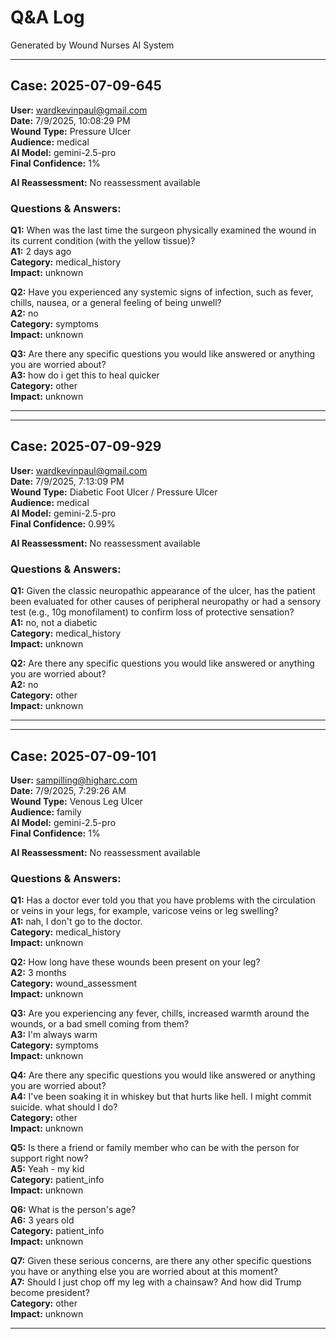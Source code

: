 # Q&A Log
Generated by Wound Nurses AI System



---
## Case: 2025-07-09-645
**User:** wardkevinpaul@gmail.com  
**Date:** 7/9/2025, 10:08:29 PM  
**Wound Type:** Pressure Ulcer  
**Audience:** medical  
**AI Model:** gemini-2.5-pro  
**Final Confidence:** 1%  

**AI Reassessment:** No reassessment available

### Questions & Answers:

**Q1:** When was the last time the surgeon physically examined the wound in its current condition (with the yellow tissue)?  
**A1:** 2 days ago  
**Category:** medical_history  
**Impact:** unknown  


**Q2:** Have you experienced any systemic signs of infection, such as fever, chills, nausea, or a general feeling of being unwell?  
**A2:** no  
**Category:** symptoms  
**Impact:** unknown  


**Q3:** Are there any specific questions you would like answered or anything you are worried about?  
**A3:** how do i get this to heal quicker  
**Category:** other  
**Impact:** unknown  


---


---
## Case: 2025-07-09-929
**User:** wardkevinpaul@gmail.com  
**Date:** 7/9/2025, 7:13:09 PM  
**Wound Type:** Diabetic Foot Ulcer / Pressure Ulcer  
**Audience:** medical  
**AI Model:** gemini-2.5-pro  
**Final Confidence:** 0.99%  

**AI Reassessment:** No reassessment available

### Questions & Answers:

**Q1:** Given the classic neuropathic appearance of the ulcer, has the patient been evaluated for other causes of peripheral neuropathy or had a sensory test (e.g., 10g monofilament) to confirm loss of protective sensation?  
**A1:** no, not a diabetic  
**Category:** medical_history  
**Impact:** unknown  


**Q2:** Are there any specific questions you would like answered or anything you are worried about?  
**A2:** no  
**Category:** other  
**Impact:** unknown  


---


---
## Case: 2025-07-09-101
**User:** sampilling@higharc.com  
**Date:** 7/9/2025, 7:29:26 AM  
**Wound Type:** Venous Leg Ulcer  
**Audience:** family  
**AI Model:** gemini-2.5-pro  
**Final Confidence:** 1%  

**AI Reassessment:** No reassessment available

### Questions & Answers:

**Q1:** Has a doctor ever told you that you have problems with the circulation or veins in your legs, for example, varicose veins or leg swelling?  
**A1:** nah, I don't go to the doctor.  
**Category:** medical_history  
**Impact:** unknown  


**Q2:** How long have these wounds been present on your leg?  
**A2:** 3 months  
**Category:** wound_assessment  
**Impact:** unknown  


**Q3:** Are you experiencing any fever, chills, increased warmth around the wounds, or a bad smell coming from them?  
**A3:** I'm always warm  
**Category:** symptoms  
**Impact:** unknown  


**Q4:** Are there any specific questions you would like answered or anything you are worried about?  
**A4:** I've been soaking it in whiskey but that hurts like hell.  I might commit suicide.  what should I do?  
**Category:** other  
**Impact:** unknown  


**Q5:** Is there a friend or family member who can be with the person for support right now?  
**A5:** Yeah - my kid  
**Category:** patient_info  
**Impact:** unknown  


**Q6:** What is the person's age?  
**A6:** 3 years old  
**Category:** patient_info  
**Impact:** unknown  


**Q7:** Given these serious concerns, are there any other specific questions you have or anything else you are worried about at this moment?  
**A7:** Should I just chop off my leg with a chainsaw?  And how did Trump become president?  
**Category:** other  
**Impact:** unknown  


---

